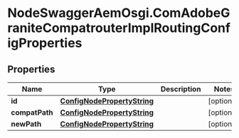 # NodeSwaggerAemOsgi.ComAdobeGraniteCompatrouterImplRoutingConfigProperties

## Properties
Name | Type | Description | Notes
------------ | ------------- | ------------- | -------------
**id** | [**ConfigNodePropertyString**](ConfigNodePropertyString.md) |  | [optional] 
**compatPath** | [**ConfigNodePropertyString**](ConfigNodePropertyString.md) |  | [optional] 
**newPath** | [**ConfigNodePropertyString**](ConfigNodePropertyString.md) |  | [optional] 


